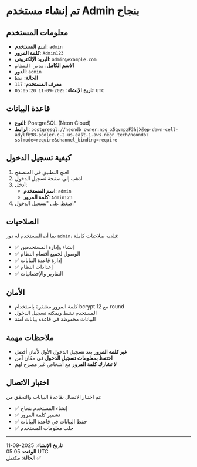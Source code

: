 # تم إنشاء مستخدم Admin بنجاح

## معلومات المستخدم
- **اسم المستخدم**: `admin`
- **كلمة المرور**: `Admin123`
- **البريد الإلكتروني**: `admin@example.com`
- **الاسم الكامل**: `مدير النظام`
- **الدور**: `admin`
- **الحالة**: `نشط`
- **معرف المستخدم**: `117`
- **تاريخ الإنشاء**: `2025-09-11 05:05:20 UTC`

## قاعدة البيانات
- **النوع**: PostgreSQL (Neon Cloud)
- **الرابط**: `postgresql://neondb_owner:npg_x5qvmpzF3hjX@ep-dawn-cell-adylfb98-pooler.c-2.us-east-1.aws.neon.tech/neondb?sslmode=require&channel_binding=require`

## كيفية تسجيل الدخول
1. افتح التطبيق في المتصفح
2. اذهب إلى صفحة تسجيل الدخول
3. أدخل:
   - **اسم المستخدم**: `admin`
   - **كلمة المرور**: `Admin123`
4. اضغط على "تسجيل الدخول"

## الصلاحيات
بما أن المستخدم له دور `admin`، فلديه صلاحيات كاملة:
- ✅ إنشاء وإدارة المستخدمين
- ✅ الوصول لجميع أقسام النظام
- ✅ إدارة قاعدة البيانات
- ✅ إعدادات النظام
- ✅ التقارير والإحصائيات

## الأمان
- كلمة المرور مشفرة باستخدام bcrypt مع 12 round
- المستخدم نشط ويمكنه تسجيل الدخول
- البيانات محفوظة في قاعدة بيانات آمنة

## ملاحظات مهمة
- **غير كلمة المرور** بعد تسجيل الدخول الأول لأمان أفضل
- **احتفظ بمعلومات تسجيل الدخول** في مكان آمن
- **لا تشارك كلمة المرور** مع أشخاص غير مصرح لهم

## اختبار الاتصال
تم اختبار الاتصال بقاعدة البيانات والتحقق من:
- ✅ إنشاء المستخدم بنجاح
- ✅ تشفير كلمة المرور
- ✅ حفظ البيانات في قاعدة البيانات
- ✅ جلب معلومات المستخدم

---
**تاريخ الإنشاء**: 2025-09-11  
**الوقت**: 05:05 UTC  
**الحالة**: مكتمل ✅